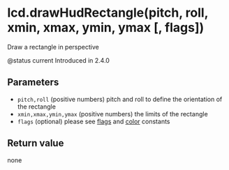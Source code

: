 # lcd.drawHudRectangle\(pitch, roll, xmin, xmax, ymin, ymax \[, flags\]\)

Draw a rectangle in perspective

@status current Introduced in 2.4.0

## Parameters

* `pitch,roll` \(positive numbers\) pitch and roll to define the orientation of the rectangle
* `xmin,xmax,ymin,ymax` \(positive numbers\) the limits of the rectangle
* `flags` \(optional\) please see [flags](../constants/flags-and-pattern-constants.md) and [color](../constants/color-constants.md) constants

## Return value

none

